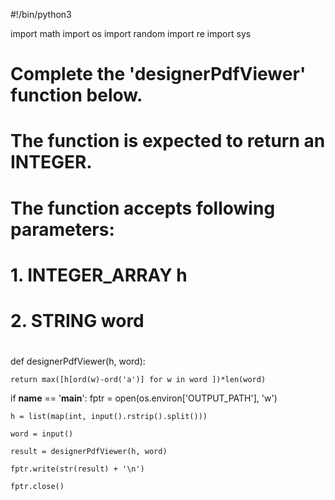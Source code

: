 #!/bin/python3

import math
import os
import random
import re
import sys

#
# Complete the 'designerPdfViewer' function below.
#
# The function is expected to return an INTEGER.
# The function accepts following parameters:
#  1. INTEGER_ARRAY h
#  2. STRING word
#

def designerPdfViewer(h, word):
    
    return max([h[ord(w)-ord('a')] for w in word ])*len(word)

if __name__ == '__main__':
    fptr = open(os.environ['OUTPUT_PATH'], 'w')

    h = list(map(int, input().rstrip().split()))

    word = input()

    result = designerPdfViewer(h, word)

    fptr.write(str(result) + '\n')

    fptr.close()
